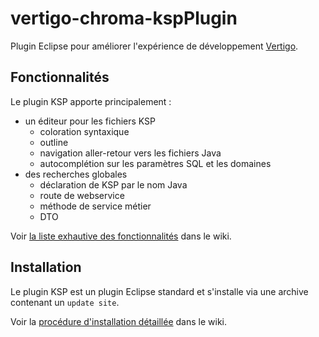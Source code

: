 # vertigo-chroma-kspPlugin
Plugin Eclipse pour améliorer l'expérience de développement [Vertigo](https://github.com/KleeGroup/vertigo).

## Fonctionnalités

Le plugin KSP apporte principalement :
  * un éditeur pour les fichiers KSP
    * coloration syntaxique
    * outline
    * navigation aller-retour vers les fichiers Java
    * autocomplétion sur les paramètres SQL et les domaines
  * des recherches globales
    * déclaration de KSP par le nom Java
    * route de webservice
    * méthode de service métier
    * DTO

Voir [la liste exhautive des fonctionnalités](https://github.com/sebez/vertigo-chroma-kspplugin/wiki/Fonctionnalit%C3%A9s) dans le wiki.

## Installation

Le plugin KSP est un plugin Eclipse standard et s'installe via une archive contenant un `update site`.

Voir la [procédure d'installation détaillée](https://github.com/sebez/vertigo-chroma-kspplugin/wiki/Proc%C3%A9dure-d'installation) dans le wiki.
